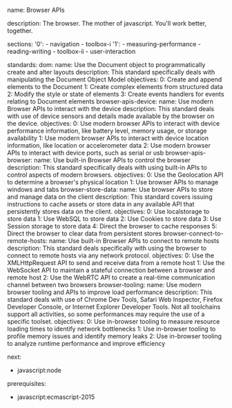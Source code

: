 name: Browser APIs

description: The browser. The mother of javascript. You'll work better, together. 

sections:
  '0':
    - navigation
    - toolbox-i
  '1':
    - measuring-performance
    - reading-writing
    - toolbox-ii
    - user-interaction

standards:
  dom:
    name: Use the Document object to programmatically create and alter layouts
    description: This standard specifically deals with manipulating the Document Object Model
    objectives:
      0: Create and append elements to the Document
      1: Create complex elements from structured data
      2: Modify the style or state of elements
      3: Create events handlers for events relating to Document elements
  browser-apis-device:
    name: Use modern Browser APIs to interact with the device
    description: This standard deals with use of device sensors and details made available by the browser on the device.
    objectives:
      0: Use modern browser APIs to interact with device performance information, like battery level, memory usage, or storage availability
      1: Use modern browser APIs to interact with device location information, like location or accelerometer data
      2: Use modern browser APIs to interact with device ports, such as serial or usb
  browser-apis-browser:
    name: Use built-in Browser APIs to control the browser
    description: This standard specifically deals with using built-in APIs to control aspects of modern browsers.
    objectives:
      0: Use the Geolocation API to determine a browser's physical location
      1: Use browser APIs to manage windows and tabs
  browser-store-data:
    name: Use browser APIs to store and manage data on the client
    description: This standard covers issuing instructions to cache assets or store data in any available API that persistently stores data on the client.
    objectives:
      0: Use localstorage to store data
      1: Use WebSQL to store data
      2: Use Cookies to store data
      3: Use Session storage to store data
      4: Direct the browser to cache responses
      5: Direct the browser to clear data from persistent stores
  browser-connect-to-remote-hosts:
    name: Use built-in Browser APIs to connect to remote hosts
    description: This standard deals specifically with using the browser to connect to remote hosts via any network protocol.
    objectives:
      0: Use the XMLHttpRequest API to send and receive data from a remote host
      1: Use the WebSocket API to maintain a stateful connection between a browser and remote host
      2: Use the WebRTC API to create a real-time communication channel between two browsers
  browser-tooling:
    name: Use modern browser tooling and APIs to improve load performance
    description: This standard deals with use of Chrome Dev Tools, Safari Web Inspector, Firefox Developer Console, or Internet Explorer Developer Tools. Not all toolchains support all activities, so some performances may require the use of a specific toolset.
    objectives:
      0: Use in-browser tooling to measure resource loading times to identify network bottlenecks
      1: Use in-browser tooling to profile memory issues and identify memory leaks
      2: Use in-browser tooling to analyze runtime performance and improve efficiency

next:
  - javascript:node

prerequisites:
  - javascript:ecmascript-2015
